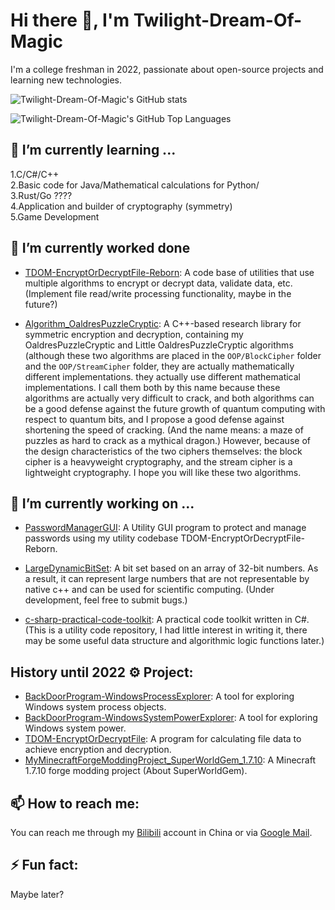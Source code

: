 # Hi there 👋, I'm Twilight-Dream-Of-Magic

I'm a college freshman in 2022, passionate about open-source projects and learning new technologies.

![Twilight-Dream-Of-Magic's GitHub stats](https://github-readme-stats.vercel.app/api?username=Twilight-Dream-Of-Magic&show_icons=true&theme=radical)

![Twilight-Dream-Of-Magic's GitHub Top Languages](https://github-readme-stats.vercel.app/api/top-langs/?username=Twilight-Dream-Of-Magic&layout=compact&theme=tokyonight&show_icons=true)

## 🌱 I’m currently learning ...

1.C\/C#\/C++   
2.Basic code for Java/Mathematical calculations for Python/   
3.Rust\/Go ????   
4.Application and builder of cryptography (symmetry)   
5.Game Development   

## 📖 I’m currently worked done

- [TDOM-EncryptOrDecryptFile-Reborn](https://github.com/Twilight-Dream-Of-Magic/TDOM-EncryptOrDecryptFile-Reborn):
A code base of utilities that use multiple algorithms to encrypt or decrypt data, validate data, etc.
(Implement file read/write processing functionality, maybe in the future?)

- [Algorithm_OaldresPuzzleCryptic](https://github.com/Twilight-Dream-Of-Magic/Algorithm_OaldresPuzzleCryptic): 
A C++-based research library for symmetric encryption and decryption, containing my OaldresPuzzleCryptic and Little OaldresPuzzleCryptic algorithms (although these two algorithms are placed in the `OOP/BlockCipher` folder and the `OOP/StreamCipher` folder, they are actually mathematically different implementations. they actually use different mathematical implementations. 
I call them both by this name because these algorithms are actually very difficult to crack, and both algorithms can be a good defense against the future growth of quantum computing with respect to quantum bits, and I propose a good defense against shortening the speed of cracking. 
(And the name means: a maze of puzzles as hard to crack as a mythical dragon.) 
However, because of the design characteristics of the two ciphers themselves: the block cipher is a heavyweight cryptography, and the stream cipher is a lightweight cryptography. I hope you will like these two algorithms.


## 🔭 I’m currently working on ...

- [PasswordManagerGUI](https://github.com/Twilight-Dream-Of-Magic/PasswordManagerGUI):
A Utility GUI program to protect and manage passwords using my utility codebase TDOM-EncryptOrDecryptFile-Reborn.

- [LargeDynamicBitSet](https://github.com/Twilight-Dream-Of-Magic/LargeDynamicBitSet): 
A bit set based on an array of 32-bit numbers. As a result, it can represent large numbers that are not representable by native c++ and can be used for scientific computing. 
(Under development, feel free to submit bugs.)

- [c-sharp-practical-code-toolkit](https://github.com/Twilight-Dream-Of-Magic/c-sharp-practical-code-toolkit): 
A practical code toolkit written in C#. 
(This is a utility code repository, I had little interest in writing it, there may be some useful data structure and algorithmic logic functions later.)

## History until 2022 ⚙️ Project:

- [BackDoorProgram-WindowsProcessExplorer](https://github.com/Twilight-Dream-Of-Magic/BackDoorProgram-WindowsProcessExplorer): A tool for exploring Windows system process objects.
- [BackDoorProgram-WindowsSystemPowerExplorer](https://github.com/Twilight-Dream-Of-Magic/BackDoorProgram-WindowsSystemPowerExplorer): A tool for exploring Windows system power.
- [TDOM-EncryptOrDecryptFile](https://github.com/Twilight-Dream-Of-Magic/TDOM-EncryptOrDecryptFile): A program for calculating file data to achieve encryption and decryption.
- [MyMinecraftForgeModdingProject_SuperWorldGem_1.7.10](https://github.com/Twilight-Dream-Of-Magic/MyMinecraftForgeModdingProject_SuperWorldGem_1.7.10): A Minecraft 1.7.10 forge modding project (About SuperWorldGem).

## 📫 How to reach me: 

You can reach me through my [Bilibili](https://space.bilibili.com/21974189) account in China or via [Google Mail](mailto:yujiang1187791459@gmail.com).

## ⚡ Fun fact: 

Maybe later?

<!--
**Twilight-Dream-Of-Magic/Twilight-Dream-Of-Magic** is a ✨ _special_ ✨ repository because its `README.md` (this file) appears on your GitHub profile.

Here are some ideas to get you started:

- 🔭 I’m currently working on ...
- 🌱 I’m currently learning ...
- 👯 I’m looking to collaborate on ...
- 🤔 I’m looking for help with ...
- 💬 Ask me about ...
- 📫 How to reach me: ...
- 😄 Pronouns: ...
- ⚡ Fun fact: ...
-->
